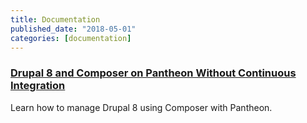 ```yaml
---
title: Documentation
published_date: "2018-05-01"
categories: [documentation]
---
```

### [Drupal 8 and Composer on Pantheon Without Continuous Integration](/guides/composer-convert)
Learn how to manage Drupal 8 using Composer with Pantheon.
